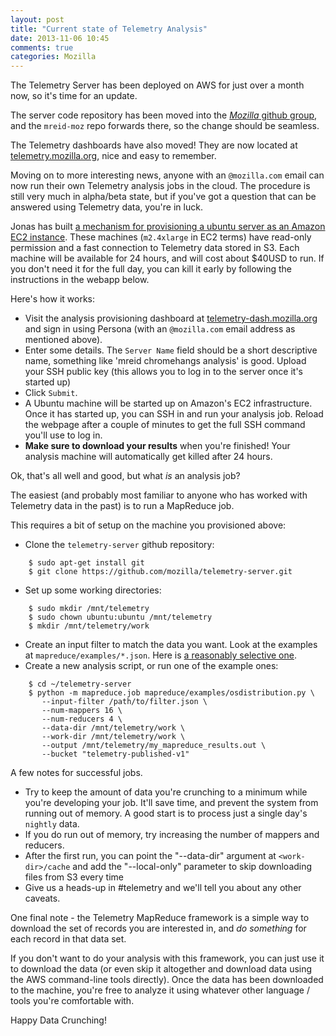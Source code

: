 ```yaml
---
layout: post
title: "Current state of Telemetry Analysis"
date: 2013-11-06 10:45
comments: true
categories: Mozilla
---
```


The Telemetry Server has been deployed on AWS for just over a month now, so it's
time for an update.

The server code repository has been moved into the [_Mozilla_ github group][1],
and the `mreid-moz` repo forwards there, so the change should be seamless.

The Telemetry dashboards have also moved! They are now located at
[telemetry.mozilla.org][2], nice and easy to remember.

Moving on to more interesting news, anyone with an `@mozilla.com` email can now
run their own Telemetry analysis jobs in the cloud. The procedure is still very
much in alpha/beta state, but if you've got a question that can be answered
using Telemetry data, you're in luck.

Jonas has built [a mechanism for provisioning a ubuntu server as an Amazon EC2
instance][4]. These machines (`m2.4xlarge` in EC2 terms) have read-only
permission and a fast connection to Telemetry data stored in S3. Each machine
will be available for 24 hours, and will cost about $40USD to run. If you don't
need it for the full day, you can kill it early by following the instructions in
the webapp below.

Here's how it works:

-  Visit the analysis provisioning dashboard at [telemetry-dash.mozilla.org][3]
   and sign in using Persona (with an `@mozilla.com` email address as mentioned
   above).
-  Enter some details. The `Server Name` field should be a short descriptive
   name, something like 'mreid chromehangs analysis' is good. Upload your
   SSH public key (this allows you to log in to the server once it's started up)
-  Click `Submit`.
-  A Ubuntu machine will be started up on Amazon's EC2 infrastructure. Once it
   has started up, you can SSH in and run your analysis job. Reload the webpage
   after a couple of minutes to get the full SSH command you'll use to log in.
-  **Make sure to download your results** when you're finished! Your analysis
   machine will automatically get killed after 24 hours.

Ok, that's all well and good, but what _is_ an analysis job?

The easiest (and probably most familiar to anyone who has worked with Telemetry
data in the past) is to run a MapReduce job.

This requires a bit of setup on the machine you provisioned above:

-  Clone the `telemetry-server` github repository:
```
    $ sudo apt-get install git
    $ git clone https://github.com/mozilla/telemetry-server.git
```
-  Set up some working directories:
```
    $ sudo mkdir /mnt/telemetry
    $ sudo chown ubuntu:ubuntu /mnt/telemetry
    $ mkdir /mnt/telemetry/work
```
-  Create an input filter to match the data you want. Look at the examples at
   `mapreduce/examples/*.json`. Here is [a reasonably selective one][5].
-  Create a new analysis script, or run one of the example ones:
```
    $ cd ~/telemetry-server
    $ python -m mapreduce.job mapreduce/examples/osdistribution.py \
       --input-filter /path/to/filter.json \
       --num-mappers 16 \
       --num-reducers 4 \
       --data-dir /mnt/telemetry/work \
       --work-dir /mnt/telemetry/work \
       --output /mnt/telemetry/my_mapreduce_results.out \
       --bucket "telemetry-published-v1"
```

A few notes for successful jobs.

- Try to keep the amount of data you're crunching to a minimum while you're
  developing your job. It'll save time, and prevent the system from running out of
  memory. A good start is to process just a single day's `nightly` data.
- If you do run out of memory, try increasing the number of mappers and reducers.
- After the first run, you can point the "--data-dir" argument at
  `<work-dir>/cache` and add the "--local-only" parameter to skip downloading
  files from S3 every time
- Give us a heads-up in #telemetry and we'll tell you about any other caveats.

One final note - the Telemetry MapReduce framework is a simple way to download
the set of records you are interested in, and _do something_ for each record in
that data set.

If you don't want to do your analysis with this framework, you can just use it
to download the data (or even skip it altogether and download data using the AWS
command-line tools directly). Once the data has been downloaded to the machine,
you're free to analyze it using whatever other language / tools you're
comfortable with.

Happy Data Crunching!

[1]: https://github.com/mozilla/telemetry-server
[2]: http://telemetry.mozilla.org
[3]: http://telemetry-dash.mozilla.org
[4]: https://github.com/mozilla/telemetry-server/blob/master/http/analysis-service/server.py
[5]: https://github.com/mozilla/telemetry-server/blob/master/mapreduce/examples/filter_saved_session_Fx_prerelease.json
